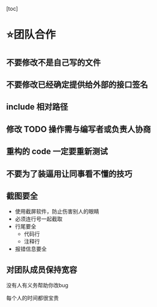 [toc]

# ⭐团队合作

## 不要修改不是自己写的文件

## 不要修改已经确定提供给外部的接口签名

## include 相对路径

## 修改 TODO 操作需与编写者或负责人协商

## 重构的 code 一定要重新测试

## 不要为了装逼用让同事看不懂的技巧

## 截图要全

- 使用截屏软件，防止伤害别人的眼睛
- 必须连行号一起截取
- 行尾要全
  - 代码行
  - 注释行
- 报错信息要全

## 对团队成员保持宽容

没有人有义务帮助你改bug

每个人的时间都很宝贵
